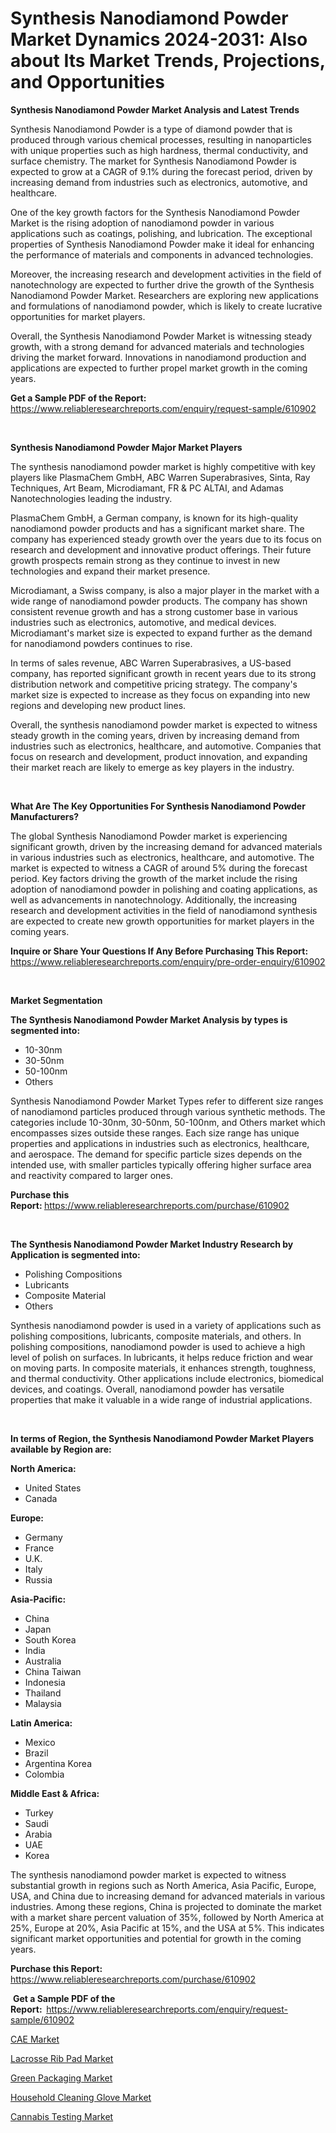 <p><h1>Synthesis Nanodiamond Powder Market Dynamics 2024-2031: Also about Its Market Trends, Projections, and Opportunities</h1></p><p><strong>Synthesis Nanodiamond Powder Market Analysis and Latest Trends</strong></p>
<p><p>Synthesis Nanodiamond Powder is a type of diamond powder that is produced through various chemical processes, resulting in nanoparticles with unique properties such as high hardness, thermal conductivity, and surface chemistry. The market for Synthesis Nanodiamond Powder is expected to grow at a CAGR of 9.1% during the forecast period, driven by increasing demand from industries such as electronics, automotive, and healthcare.</p><p>One of the key growth factors for the Synthesis Nanodiamond Powder Market is the rising adoption of nanodiamond powder in various applications such as coatings, polishing, and lubrication. The exceptional properties of Synthesis Nanodiamond Powder make it ideal for enhancing the performance of materials and components in advanced technologies.</p><p>Moreover, the increasing research and development activities in the field of nanotechnology are expected to further drive the growth of the Synthesis Nanodiamond Powder Market. Researchers are exploring new applications and formulations of nanodiamond powder, which is likely to create lucrative opportunities for market players.</p><p>Overall, the Synthesis Nanodiamond Powder Market is witnessing steady growth, with a strong demand for advanced materials and technologies driving the market forward. Innovations in nanodiamond production and applications are expected to further propel market growth in the coming years.</p></p>
<p><strong>Get a Sample PDF of the Report:&nbsp;</strong> <a href="https://www.reliableresearchreports.com/enquiry/request-sample/610902">https://www.reliableresearchreports.com/enquiry/request-sample/610902</a></p>
<p>&nbsp;</p>
<p><strong>Synthesis Nanodiamond Powder Major Market Players</strong></p>
<p><p>The synthesis nanodiamond powder market is highly competitive with key players like PlasmaChem GmbH, ABC Warren Superabrasives, Sinta, Ray Techniques, Art Beam, Microdiamant, FR & PC ALTAI, and Adamas Nanotechnologies leading the industry. </p><p>PlasmaChem GmbH, a German company, is known for its high-quality nanodiamond powder products and has a significant market share. The company has experienced steady growth over the years due to its focus on research and development and innovative product offerings. Their future growth prospects remain strong as they continue to invest in new technologies and expand their market presence.</p><p>Microdiamant, a Swiss company, is also a major player in the market with a wide range of nanodiamond powder products. The company has shown consistent revenue growth and has a strong customer base in various industries such as electronics, automotive, and medical devices. Microdiamant's market size is expected to expand further as the demand for nanodiamond powders continues to rise.</p><p>In terms of sales revenue, ABC Warren Superabrasives, a US-based company, has reported significant growth in recent years due to its strong distribution network and competitive pricing strategy. The company's market size is expected to increase as they focus on expanding into new regions and developing new product lines.</p><p>Overall, the synthesis nanodiamond powder market is expected to witness steady growth in the coming years, driven by increasing demand from industries such as electronics, healthcare, and automotive. Companies that focus on research and development, product innovation, and expanding their market reach are likely to emerge as key players in the industry.</p></p>
<p>&nbsp;</p>
<p><strong>What Are The Key Opportunities For Synthesis Nanodiamond Powder Manufacturers?</strong></p>
<p><p>The global Synthesis Nanodiamond Powder market is experiencing significant growth, driven by the increasing demand for advanced materials in various industries such as electronics, healthcare, and automotive. The market is expected to witness a CAGR of around 5% during the forecast period. Key factors driving the growth of the market include the rising adoption of nanodiamond powder in polishing and coating applications, as well as advancements in nanotechnology. Additionally, the increasing research and development activities in the field of nanodiamond synthesis are expected to create new growth opportunities for market players in the coming years.</p></p>
<p><strong>Inquire or Share Your Questions If Any Before Purchasing This Report:</strong> <a href="https://www.reliableresearchreports.com/enquiry/pre-order-enquiry/610902">https://www.reliableresearchreports.com/enquiry/pre-order-enquiry/610902</a></p>
<p>&nbsp;</p>
<p><strong>Market Segmentation</strong></p>
<p><strong>The Synthesis Nanodiamond Powder Market Analysis by types is segmented into:</strong></p>
<p><ul><li>10-30nm</li><li>30-50nm</li><li>50-100nm</li><li>Others</li></ul></p>
<p><p>Synthesis Nanodiamond Powder Market Types refer to different size ranges of nanodiamond particles produced through various synthetic methods. The categories include 10-30nm, 30-50nm, 50-100nm, and Others market which encompasses sizes outside these ranges. Each size range has unique properties and applications in industries such as electronics, healthcare, and aerospace. The demand for specific particle sizes depends on the intended use, with smaller particles typically offering higher surface area and reactivity compared to larger ones.</p></p>
<p><strong>Purchase this Report:&nbsp;</strong><a href="https://www.reliableresearchreports.com/purchase/610902">https://www.reliableresearchreports.com/purchase/610902</a></p>
<p>&nbsp;</p>
<p><strong>The Synthesis Nanodiamond Powder Market Industry Research by Application is segmented into:</strong></p>
<p><ul><li>Polishing Compositions</li><li>Lubricants</li><li>Composite Material</li><li>Others</li></ul></p>
<p><p>Synthesis nanodiamond powder is used in a variety of applications such as polishing compositions, lubricants, composite materials, and others. In polishing compositions, nanodiamond powder is used to achieve a high level of polish on surfaces. In lubricants, it helps reduce friction and wear on moving parts. In composite materials, it enhances strength, toughness, and thermal conductivity. Other applications include electronics, biomedical devices, and coatings. Overall, nanodiamond powder has versatile properties that make it valuable in a wide range of industrial applications.</p></p>
<p>&nbsp;</p>
<p><strong>In terms of Region, the Synthesis Nanodiamond Powder Market Players available by Region are:</strong></p>
<p>
    <p> <strong> North America: </strong>
        <ul>
            <li>United States</li>
            <li>Canada</li>
        </ul>
        </p> 
    <p> <strong> Europe: </strong>
        <ul>
            <li>Germany</li>
            <li>France</li>
            <li>U.K.</li>
            <li>Italy</li>
            <li>Russia</li>
        </ul>
        </p> 
    <p> <strong> Asia-Pacific: </strong>
        <ul>
            <li>China</li>
            <li>Japan</li>
            <li>South Korea</li>
            <li>India</li>
            <li>Australia</li>
            <li>China Taiwan</li>
            <li>Indonesia</li>
            <li>Thailand</li>
            <li>Malaysia</li>
        </ul>
        </p> 
    <p> <strong> Latin America: </strong>
        <ul>
            <li>Mexico</li>
            <li>Brazil</li>
            <li>Argentina Korea</li>
            <li>Colombia</li>
        </ul>
        </p> 
    <p> <strong> Middle East & Africa: </strong>
        <ul>
            <li>Turkey</li>
            <li>Saudi</li>
            <li>Arabia</li>
            <li>UAE</li>
            <li>Korea</li>
        </ul>
    </p>
    </p>
<p><p>The synthesis nanodiamond powder market is expected to witness substantial growth in regions such as North America, Asia Pacific, Europe, USA, and China due to increasing demand for advanced materials in various industries. Among these regions, China is projected to dominate the market with a market share percent valuation of 35%, followed by North America at 25%, Europe at 20%, Asia Pacific at 15%, and the USA at 5%. This indicates significant market opportunities and potential for growth in the coming years.</p></p>
<p><strong>Purchase this Report: </strong><a href="https://www.reliableresearchreports.com/purchase/610902">https://www.reliableresearchreports.com/purchase/610902</a></p>
<p>&nbsp;<strong>Get a Sample PDF of the Report:&nbsp;&nbsp;</strong><a href="https://www.reliableresearchreports.com/enquiry/request-sample/610902">https://www.reliableresearchreports.com/enquiry/request-sample/610902</a></p>
<p><strong></strong></p>
<p><p><a href="https://medium.com/@brandonramos59/cae-market-insight-market-trends-growth-forecasted-from-2024-to-2031-d9752bc3e273">CAE Market</a></p><p><a href="https://github.com/brentleyjimmiealvaradoz4l1rea/Market-Research-Report-List-1/blob/main/lacrosse-rib-pad-market.md">Lacrosse Rib Pad Market</a></p><p><a href="https://medium.com/@brandonramos59/green-packaging-market-the-key-to-successful-business-strategy-forecast-till-2031-78491164df21">Green Packaging Market</a></p><p><a href="https://github.com/eeaveuhhh/Market-Research-Report-List-1/blob/main/household-cleaning-glove-market.md">Household Cleaning Glove Market</a></p><p><a href="https://medium.com/@brandonramos59/cannabis-testing-market-report-reveals-the-latest-trends-and-growth-opportunities-of-this-market-8be7e8185210">Cannabis Testing Market</a></p></p>